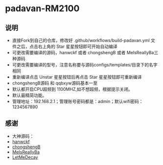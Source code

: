 # padavan-RM2100
## 说明

- 直接Fork到自己的仓库，修改好 .github/workflows/build-padavan.yml 文件之后，点击右上角的 Star 星星按钮即可开始自动编译
- 可更改需要编译的源码，hanwckf 或者 chongshengB 或者 MeIsReallyBa三种源码
- 可更改需要编译的型号，注意名称要与源码configs/templates/目录下的名字相同
- 重新编译点击 Unstar 星星按钮后再点击 Star 星星按钮即可重新编译
- chongshengB源码 和 qqbxyw源码基本一至
- 默认都开启CPU超频到 1100MHZ,如不想超频，根据提示关闭。
- 默认最精简功能。
- 管理地址：192.168.2.1；管理账号密码都是：admin；默认wifi密码：1234567890

## 感谢

- 大神源码：
- [hanwckf](https://github.com/hanwckf/rt-n56u)
- [chongshengB](https://github.com/chongshengB/rt-n56u)
- [MeIsReallyBa](https://github.com/MeIsReallyBa/padavan-4.4)
- [LetMeDecay](https://github.com/LetMeDecay/Padavan-build)
